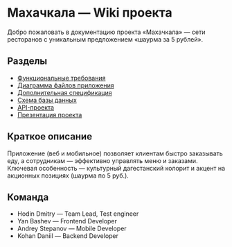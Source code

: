 # Махачкала — Wiki проекта

Добро пожаловать в документацию проекта «Махачкала» — сети ресторанов с уникальным предложением «шаурма за 5 рублей».

## Разделы
- [Функциональные требования](./FUNCTIONAL_REQUIREMENTS.md)
- [Диаграмма файлов приложения](./FILE_DIAGRAM.md)
- [Дополнительная спецификация](./SUPPLEMENTARY_SPEC.md)
- [Схема базы данных](./DB_SCHEMA.md)
- [API-проекта](./API_SPEC.md)
- [Презентация проекта](./PRESENTATION.md)

## Краткое описание
Приложение (веб и мобильное) позволяет клиентам быстро заказывать еду, а сотрудникам — эффективно управлять меню и заказами. Ключевая особенность — культурный дагестанский колорит и акцент на акционных позициях (шаурма по 5 руб.).

## Команда
- Hodin Dmitry — Team Lead, Test engineer
- Yan Bashev — Frontend Developer
- Andrey Stepanov — Mobile Developer
- Kohan Daniil — Backend Developer


